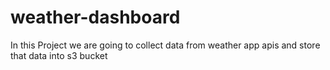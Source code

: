# weather-dashboard
In this Project we are going to collect data from weather app apis and store that data into s3 bucket
